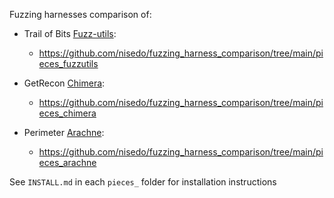 Fuzzing harnesses comparison of:

- Trail of Bits [Fuzz-utils](https://github.com/crytic/fuzz-utils):
  - https://github.com/nisedo/fuzzing_harness_comparison/tree/main/pieces_fuzzutils

- GetRecon [Chimera](https://github.com/Recon-Fuzz/create-chimera-app):
  - https://github.com/nisedo/fuzzing_harness_comparison/tree/main/pieces_chimera

- Perimeter [Arachne](https://github.com/perimetersec/arachne):
  - https://github.com/nisedo/fuzzing_harness_comparison/tree/main/pieces_arachne

See `INSTALL.md` in each `pieces_` folder for installation instructions
